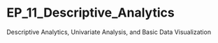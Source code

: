 # EP_11_Descriptive_Analytics
 Descriptive Analytics, Univariate Analysis, and Basic Data Visualization
